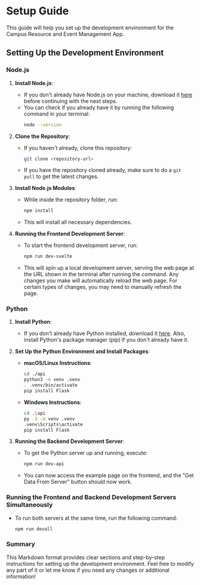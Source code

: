 # Setup Guide

This guide will help you set up the development environment for the Campus Resource and Event Management App.

## Setting Up the Development Environment

### Node.js

1. **Install Node.js**:
   - If you don't already have Node.js on your machine, download it [here](https://nodejs.org) before continuing with the next steps.
   - You can check if you already have it by running the following command in your terminal:
     ```bash
     node --version
     ```

2. **Clone the Repository**:
   - If you haven't already, clone this repository:
     ```bash
     git clone <repository-url>
     ```
   - If you have the repository cloned already, make sure to do a `git pull` to get the latest changes.

3. **Install Node.js Modules**:
   - While inside the repository folder, run:
     ```bash
     npm install
     ```
   - This will install all necessary dependencies.

4. **Running the Frontend Development Server**:
   - To start the frontend development server, run:
     ```bash
     npm run dev-svelte
     ```
   - This will spin up a local development server, serving the web page at the URL shown in the terminal after running the command. Any changes you make will automatically reload the web page. For certain types of changes, you may need to manually refresh the page.

### Python

1. **Install Python**:
   - If you don't already have Python installed, download it [here](https://www.python.org/downloads/). Also, install Python's package manager (pip) if you don't already have it.

2. **Set Up the Python Environment and Install Packages**:
   - **macOS/Linux Instructions**:
     ```bash
     cd ./api
     python3 -m venv .venv
     . .venv/bin/activate
     pip install Flask
     ```

   - **Windows Instructions**:
     ```bash
     cd .\api
     py -3 -m venv .venv
     .venv\Scripts\activate
     pip install Flask
     ```

3. **Running the Backend Development Server**:
   - To get the Python server up and running, execute:
     ```bash
     npm run dev-api
     ```
   - You can now access the example page on the frontend, and the "Get Data From Server" button should now work.

### Running the Frontend and Backend Development Servers Simultaneously

- To run both servers at the same time, run the following command:
  ```bash
  npm run devall
  ```


### Summary
This Markdown format provides clear sections and step-by-step instructions for setting up the development environment. Feel free to modify any part of it or let me know if you need any changes or additional information!
